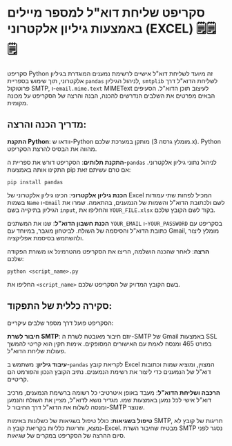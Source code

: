 # סקריפט שליחת דוא"ל למספר מיילים באמצעות גיליון אלקטרוני (EXCEL) 🗒️🗒️🗒️

סקריפט Python זה מיועד לשליחת דוא"ל אישיים לרשימת נמענים המוגדרת בגיליון אלקטרוני, תוך שימוש בספריית `pandas` לניהול הגיליון, `smtplib` לשליחת הדוא"ל דרך פרוטוקול SMTP, ו-`email.mime.text` MIMEText לעיצוב תוכן הדוא"ל. הסעיפים הבאים מפרטים את השלבים הנדרשים להכנה, הבנה והרצה של הסקריפט על מכונה מקומית.

## מדריך הכנה והרצה:

**התקנת Python**: וודאו ש-Python מותקן במערכת שלכם (מומלץ גרסה 3.x). Python מהווה את הבסיס להרצת הסקריפט.

**התקנת תלותים**: הסקריפט דורש את ספריית ה-`pandas` לניהול נתוני גיליון אלקטרוני. התקינו אותה באמצעות pip אם טרם עשיתם זאת:

    
    pip install pandas
    

   **הכנת גיליון אלקטרוני**: הכינו גיליון אלקטרוני של Excel המכיל לפחות שתי עמודות בשמות `Name` ו-`Email` לשם ולכתובת הדוא"ל והשמות של הנמענים, בהתאמה. שמרו את הגיליון בתיקייה בשם `input`, והחליפו את `YOUR_FILE.xlsx` בקוד לשם הקובץ שלכם.

   **הכנת חשבון הדוא"ל**: שנו את המשתנים `YOUR_EMAIL` ו-`YOUR_PASSWORD` בסקריפט עם כתובת הדוא"ל והסיסמה של השולח. לביטחון מוגבר, במיוחד עם Gmail, מומלץ ליצור ולהשתמש בסיסמת אפליקציה.

   **הרצה**: לאחר שהכנה הושלמה, הריצו את הסקריפט מהטרמינל או משורת הפקודה שלכם:
    
    python <script_name>.py
    
    
החליפו את `<script_name>` בשם הקובץ המדויק של הסקריפט שלכם.

## סקירה כללית של התפקוד:

הסקריפט פועל דרך מספר שלבים עיקריים:

   **חיבור לשרת SMTP**: יוזם חיבור מאובטח לשרת ה-SMTP של Gmail באמצעות SSL בפורט 465 ומנסה לאמת עם האישורים המסופקים. אימות תקין הוא קריטי להמשך פעולות שליחת הדוא"ל.

   **עיבוד גיליון**: משתמש ב-`pandas` לקריאת קובץ Excel המצוין, ומוציא שמות וכתובות דוא"ל של הנמענים כדי ליצור את רשימת הנמענים. נתיב הקובץ הנכון והפורמט הם קריטיים.

   **הרכבה ושליחת הדוא"ל**: מעבד באופן איטרטיבי כל רשומה ברשימת הנמענים, מרכיב דוא"ל אישי לכל נמען באמצעות שמו. מגדיר נושא לדוא"ל, מציין את השולח והנמען ומנסה לשלוח את הדוא"ל דרך החיבור ל-SMTP שנוצר.

   **טיפול בשגיאות**: כולל טיפול בשגיאות של כשלונות באימות SMTP, חריגות של קובץ לא נמצא, וחריגות כלליות בקריאת קובץ ה-Excel. מבטיח שחיבור השרת SMTP נסגר לפני סיום ההרצה של הסקריפט במקרים של שגיאות. 
